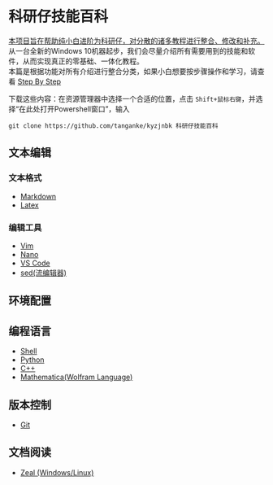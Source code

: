 # 科研仔技能百科

[本项目旨在帮助纯小白进阶为科研仔，对分散的诸多教程进行整合、修改和补充。](motivation.jpg)  
从一台全新的Windows 10机器起步，我们会尽量介绍所有需要用到的技能和软件，从而实现真正的零基础、一体化教程。  
本篇是根据功能对所有介绍进行整合分类，如果小白想要按步骤操作和学习，请查看 [Step By Step](StepByStep.md)

下载这些内容：在资源管理器中选择一个合适的位置，点击 `Shift+鼠标右键`，并选择“在此处打开Powershell窗口”，输入

```shell
git clone https://github.com/tanganke/kyzjnbk 科研仔技能百科
```

## 文本编辑

### 文本格式

- [Markdown](TextEdit/Markdown.md)
- [Latex](TextEdit/Latex.md)

### 编辑工具

- [Vim](TextEdit/Vim.md)
- [Nano](TextEdit/Nano.md)
- [VS Code](TextEdit/VSCode.md)
- [sed(流编辑器)](TextEdit/sed.md)

## 环境配置

## 编程语言

- [Shell](Shell/Shell.md)
- [Python](Python/Python.md)
- [C++](Cpp/Cpp.md)
- [Mathematica(Wolfram Language)](Mathematica/README.md)

## 版本控制

- [Git](VersionControl/git.md)

## 文档阅读

- [Zeal (Windows/Linux)](Unsorted/Zeal.md)
